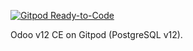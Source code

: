 [![Gitpod Ready-to-Code](https://img.shields.io/badge/Gitpod-Ready--to--Code-blue?logo=gitpod)](https://gitpod.io/#https://github.com/bitsnaps/odoo-gitpod/tree/gitpod-setup)

Odoo v12 CE on Gitpod (PostgreSQL v12).
